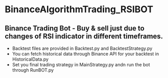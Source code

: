 # BinanceAlgorithmTrading_RSIBOT

## Binance Trading Bot - Buy & sell just due to changes of RSI indicator in different timeframes.
* Backtest files are provided in Backtest.py and BacktestStrategy.py
* You can fetch historical data through Binance API for your backtest in HistoricalData.py
* Set you final trading strategy in MainStrategy.py andn run the bot through RunBOT.py
